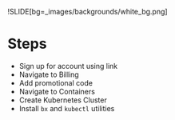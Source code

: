 !SLIDE[bg=_images/backgrounds/white_bg.png]

# Steps

* Sign up for account using link
* Navigate to Billing
* Add promotional code
* Navigate to Containers
* Create Kubernetes Cluster
* Install `bx` and `kubectl` utilities

